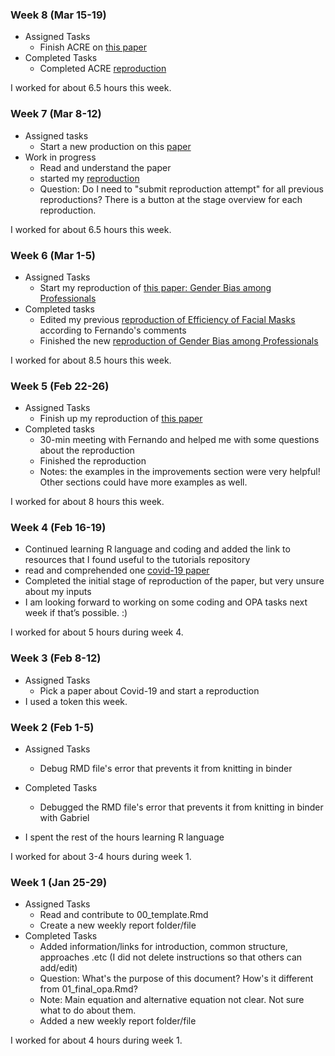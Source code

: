 ### Week 8 (Mar 15-19)
- Assigned Tasks
  - Finish ACRE on [this paper](https://www.aeaweb.org/articles?id=10.1257/aer.20190687)
- Completed Tasks
  - Completed ACRE [reproduction](https://www.socialsciencereproduction.org/reproductions/8c3705f0-68fa-4088-9018-b84ad95cc263/index)

I worked for about 6.5 hours this week.

### Week 7 (Mar 8-12)
- Assigned tasks
  - Start a new production on this [paper](https://www.aeaweb.org/articles?id=10.1257/aer.20190687)
- Work in progress
  - Read and understand the paper
  - started my [reproduction](https://www.socialsciencereproduction.org/reproductions/8c3705f0-68fa-4088-9018-b84ad95cc263/index)
  - Question: Do I need to "submit reproduction attempt" for all previous reproductions? There is a button at the stage overview for each reproduction.

I worked for about 6.5 hours this week.


### Week 6 (Mar 1-5)
- Assigned Tasks
  - Start my reproduction of [this paper: Gender Bias among Professionals](https://www.mitpressjournals.org/doi/full/10.1162/rest_a_00877)
- Completed tasks
  - Edited my previous [reproduction of Efficiency of Facial Masks](https://www.socialsciencereproduction.org/reproductions/88e30ab9-41ef-4909-b8bf-f6548ee5ebab/index) according to Fernando's comments
  - Finished the new [reproduction of Gender Bias among Professionals](https://www.socialsciencereproduction.org/reproductions/91b69145-18d1-4a73-9cf2-7024c67af1d6/index) 

I worked for about 8.5 hours this week.

### Week 5 (Feb 22-26)
- Assigned Tasks
  - Finish up my reproduction of [this paper](https://www.nature.com/articles/s41591-020-0843-2#data-availability)
- Completed tasks
  - 30-min meeting with Fernando and helped me with some questions about the reproduction
  - Finished the reproduction 
  - Notes: the examples in the improvements section were very helpful! Other sections could have more examples as well.

I worked for about 8 hours this week.

### Week 4 (Feb 16-19)
- Continued learning R language and coding and added the link to resources that I found useful to the tutorials repository 
- read and comprehended one [covid-19 paper](https://www.nature.com/articles/s41591-020-0843-2#data-availability) 
- Completed the initial stage of reproduction of the paper, but very unsure about my inputs 
- I am looking forward to working on some coding and OPA tasks next week if that’s possible. :)

I worked for about 5 hours during week 4.


### Week 3 (Feb 8-12)

- Assigned Tasks
  - Pick a paper about Covid-19 and start a reproduction
- I used a token this week. 


### Week 2 (Feb 1-5)

- Assigned Tasks
  - Debug RMD file's error that prevents it from knitting in binder
- Completed Tasks
    -  Debugged the RMD file's error that prevents it from knitting in binder with Gabriel

- I spent the rest of the hours learning R language

I worked for about 3-4 hours during week 1.

### Week 1 (Jan 25-29)

- Assigned Tasks
  - Read and contribute to 00_template.Rmd
  - Create a new weekly report folder/file
- Completed Tasks
    - Added information/links for introduction, common structure, approaches .etc (I did not delete instructions so that others can add/edit)
    - Question: What's the purpose of this document? How's it different from 01_final_opa.Rmd?
    - Note: Main equation and alternative equation not clear. Not sure what to do about them.
    - Added a new weekly report folder/file

I worked for about 4 hours during week 1.
